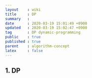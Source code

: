 ```yaml
---
layout    : wiki
title     : DP
summary   : 
date      : 2020-03-19 15:01:49 +0900
updated   : 2020-03-19 15:02:47 +0900
tag       : DP dynamic-programming
public    : true
published : true
parent    : algorithm-concept
latex     : false
---
```


## 1. DP
